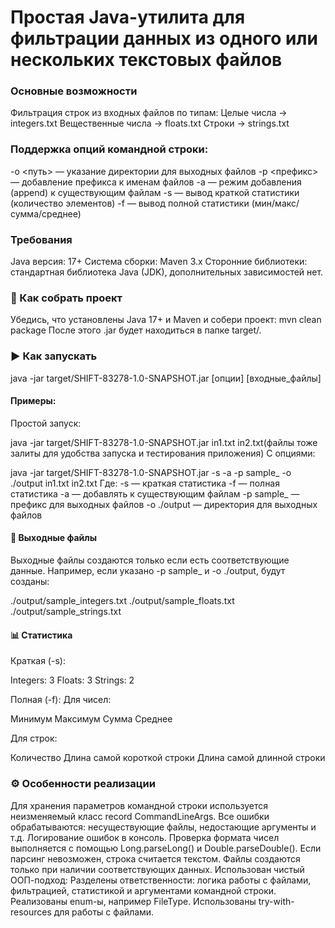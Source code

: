 # Простая Java-утилита для фильтрации данных из одного или нескольких текстовых файлов

###  Основные возможности

Фильтрация строк из входных файлов по типам:
Целые числа → integers.txt
Вещественные числа → floats.txt
Строки → strings.txt

### Поддержка опций командной строки:

-o <путь> — указание директории для выходных файлов
-p <префикс> — добавление префикса к именам файлов
-a — режим добавления (append) к существующим файлам
-s — вывод краткой статистики (количество элементов)
-f — вывод полной статистики (мин/макс/сумма/среднее)


###  Требования

Java версия: 17+
Система сборки: Maven 3.x
Сторонние библиотеки: стандартная библиотека Java (JDK), дополнительных зависимостей нет.

### 🔧 Как собрать проект

Убедись, что установлены Java 17+ и Maven и собери проект:
mvn clean package
После этого .jar будет находиться в папке target/.

### ▶️ Как запускать

java -jar target/SHIFT-83278-1.0-SNAPSHOT.jar [опции] [входные_файлы]

#### Примеры:
Простой запуск:

java -jar target/SHIFT-83278-1.0-SNAPSHOT.jar in1.txt in2.txt(файлы тоже залиты для удобства запуска и тестирования приложения)
С опциями:

java -jar target/SHIFT-83278-1.0-SNAPSHOT.jar -s -a -p sample_ -o ./output in1.txt in2.txt
Где:
-s — краткая статистика
-f — полная статистика
-a — добавлять к существующим файлам
-p sample_ — префикс для выходных файлов
-o ./output — директория для выходных файлов

#### 📄 Выходные файлы

Выходные файлы создаются только если есть соответствующие данные. Например, если указано -p sample_ и -o ./output, будут созданы:

./output/sample_integers.txt
./output/sample_floats.txt
./output/sample_strings.txt

#### 📊 Статистика

Краткая (-s):

Integers: 3
Floats: 3
Strings: 2

Полная (-f):
Для чисел:

Минимум
Максимум
Сумма
Среднее

Для строк:

Количество
Длина самой короткой строки
Длина самой длинной строки

### ⚙️ Особенности реализации

Для хранения параметров командной строки используется неизменяемый класс record CommandLineArgs.
Все ошибки обрабатываются: несуществующие файлы, недостающие аргументы и т.д.
Логирование ошибок в консоль.
Проверка формата чисел выполняется с помощью Long.parseLong() и Double.parseDouble(). Если парсинг невозможен, строка считается текстом.
Файлы создаются только при наличии соответствующих данных.
Использован чистый ООП-подход:
Разделены ответственности: логика работы с файлами, фильтрацией, статистикой и аргументами командной строки.
Реализованы enum-ы, например FileType.
Использованы try-with-resources для работы с файлами.

